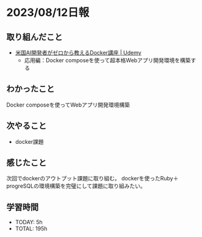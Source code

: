 # 2023/08/12日報
## 取り組んだこと
- [米国AI開発者がゼロから教えるDocker講座 \| Udemy](https://www.udemy.com/course/aidocker/)
  - 応用編：Docker composeを使って超本格Webアプリ開発環境を構築する
 
## わかったこと
Docker composeを使ってWebアプリ開発環境構築

## 次やること
- docker課題

## 感じたこと
次回でdockerのアウトプット課題に取り組む。
dockerを使ったRuby＋progreSQLの環境構築を完璧にして課題に取り組みたい。

## 学習時間
- TODAY: 5h
- TOTAL: 195h
